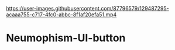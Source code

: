 

https://user-images.githubusercontent.com/87796579/129487295-acaaa755-c717-4fc0-abbc-8f1af20efa51.mp4

# Neumophism-UI-button
